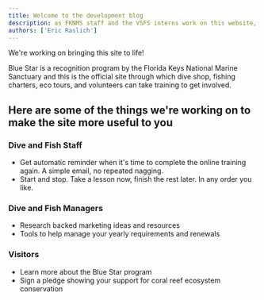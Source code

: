```yaml
---
title: Welcome to the development blog
description: as FKNMS staff and the VSFS interns work on this website, we're going to document the progress.
authors: ['Eric Raslich']
---
```

We're working on bringing this site to life!

Blue Star is a recognition program by the Florida Keys National Marine Sanctuary and this is the official site through which dive shop, fishing charters, eco tours, and volunteers can take training to get involved.

## Here are some of the things we're working on to make the site more useful to you

### Dive and Fish Staff
- Get automatic reminder when it's time to complete the online training again. A simple email, no repeated nagging.
- Start and stop. Take a lesson now, finish the rest later. In any order you like.

### Dive and Fish Managers
- Research backed marketing ideas and resources
- Tools to help manage your yearly requirements and renewals

### Visitors
- Learn more about the Blue Star program
- Sign a pledge showing your support for coral reef ecosystem conservation